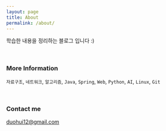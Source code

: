 ```yaml
---
layout: page
title: About
permalink: /about/
---
```


학습한 내용을 정리하는 블로그 입니다 :)

<br>

### More Information

`자료구조`,   `네트워크`,   `알고리즘`,   `Java`,   `Spring`,   `Web`,   `Python`,   `AI`,   `Linux`,   `Git`

<br>

### Contact me

[duohui12@gmail.com](mailto:duohui12@gmail.com)